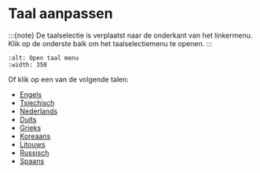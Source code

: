 # Taal aanpassen

:::{note}
De taalselectie is verplaatst naar de onderkant van het linkermenu. Klik op de onderste balk om het taalselectiemenu te openen.
:::

```{image} images/documentation_language_menu.png
:alt: Open taal menu
:width: 350
```

Of klik op een van de volgende talen:

- [Engels](https://androidaps.readthedocs.io/en/latest/)
- [Tsjechisch](https://androidaps.readthedocs.io/cs/latest/)
- [Nederlands](https://androidaps.readthedocs.io/nl/latest/)
- [Duits](https://androidaps.readthedocs.io/de/latest/)
- [Grieks](https://androidaps.readthedocs.io/el/latest/)
- [Koreaans](https://androidaps.readthedocs.io/ko/latest/)
- [Litouws](https://androidaps.readthedocs.io/lt/latest/)
- [Russisch](https://androidaps.readthedocs.io/ru/latest/)
- [Spaans](https://androidaps.readthedocs.io/es/latest/)
